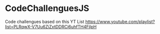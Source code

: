 # CodeChallenguesJS
 Code challengues based on this YT List https://www.youtube.com/playlist?list=PLRqwX-V7Uu6ZiZxtDDRCi6uhfTH4FilpH

